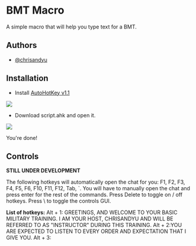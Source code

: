 # BMT Macro

A simple macro that will help you type text for a BMT.


## Authors

- [@chrisandyu](https://github.com/Chrisandyu)



## Installation

- Install [AutoHotKey v1.1](https://www.autohotkey.com/download/)

![ ](https://i.ibb.co/tzcs2WG/ahk.png)

- Download script.ahk and open it.

![ ](https://i.ibb.co/MnM8PGb/ahk2.png)

You're done!

## Controls
 
 **STILL UNDER DEVELOPMENT**
  
The following hotkeys will automatically open the chat for you: F1, F2, F3, F4, F5, F6, F10, F11, F12, Tab, `. 
You will have to manually open the chat and press enter for the rest of the commands.
Press Delete to toggle on / off hotkeys. Press \ to toggle the controls GUI.
    
**List of hotkeys:**
 Alt + 1: GREETINGS, AND WELCOME TO YOUR BASIC MILITARY TRAINING. I AM YOUR HOST, CHRISANDYU AND WILL BE REFERRED TO AS "INSTRUCTOR" DURING THIS TRAINING.
 Alt + 2:YOU ARE EXPECTED TO LISTEN TO EVERY ORDER AND EXPECTATION THAT I GIVE YOU.
 Alt + 3:

